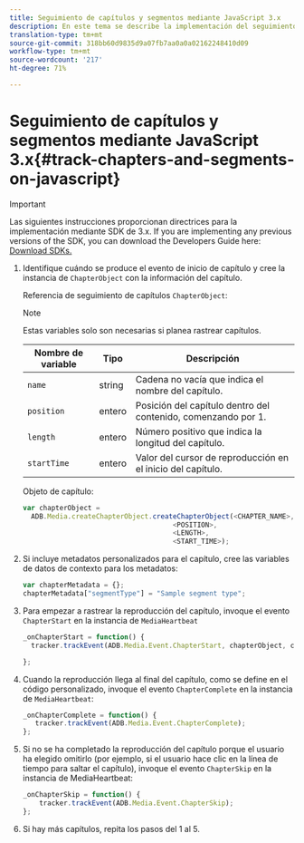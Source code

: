 ```yaml
---
title: Seguimiento de capítulos y segmentos mediante JavaScript 3.x
description: En este tema se describe la implementación del seguimiento de capítulos y segmentos mediante el uso de Media SDK en aplicaciones de navegador (JS).
translation-type: tm+mt
source-git-commit: 318bb60d9835d9a07fb7aa0a0a02162248410d09
workflow-type: tm+mt
source-wordcount: '217'
ht-degree: 71%

---
```



# Seguimiento de capítulos y segmentos mediante JavaScript 3.x{#track-chapters-and-segments-on-javascript}

>[!IMPORTANT]
>
>Las siguientes instrucciones proporcionan directrices para la implementación mediante SDK de 3.x. If you are implementing any previous versions of the SDK, you can download the Developers Guide here: [Download SDKs.](/help/sdk-implement/download-sdks.md)

1. Identifique cuándo se produce el evento de inicio de capítulo y cree la instancia de `ChapterObject` con la información del capítulo.

   Referencia de seguimiento de capítulos `ChapterObject`:

   >[!NOTE]
   >
   >Estas variables solo son necesarias si planea rastrear capítulos.

   | Nombre de variable | Tipo | Descripción |
   | --- | --- | --- |
   | `name` | string | Cadena no vacía que indica el nombre del capítulo. |
   | `position` | entero | Posición del capítulo dentro del contenido, comenzando por 1. |
   | `length` | entero | Número positivo que indica la longitud del capítulo. |
   | `startTime` | entero | Valor del cursor de reproducción en el inicio del capítulo. |

   Objeto de capítulo:

   ```js
   var chapterObject =
     ADB.Media.createChapterObject.createChapterObject(<CHAPTER_NAME>,
                                        <POSITION>,
                                        <LENGTH>,
                                        <START_TIME>);
   ```

1. Si incluye metadatos personalizados para el capítulo, cree las variables de datos de contexto para los metadatos:

   ```js
   var chapterMetadata = {};
   chapterMetadata["segmentType"] = "Sample segment type";
   ```

1. Para empezar a rastrear la reproducción del capítulo, invoque el evento `ChapterStart` en la instancia de `MediaHeartbeat`

   ```js
   _onChapterStart = function() {
     tracker.trackEvent(ADB.Media.Event.ChapterStart, chapterObject, chapterMetadata);
   
   };
   ```

1. Cuando la reproducción llega al final del capítulo, como se define en el código personalizado, invoque el evento `ChapterComplete` en la instancia de `MediaHeartbeat`:

   ```js
   _onChapterComplete = function() {
      tracker.trackEvent(ADB.Media.Event.ChapterComplete);
   };
   ```

1. Si no se ha completado la reproducción del capítulo porque el usuario ha elegido omitirlo (por ejemplo, si el usuario hace clic en la línea de tiempo para saltar el capítulo), invoque el evento `ChapterSkip` en la instancia de MediaHeartbeat:

   ```js
   _onChapterSkip = function() {
       tracker.trackEvent(ADB.Media.Event.ChapterSkip);
   };
   ```

1. Si hay más capítulos, repita los pasos del 1 al 5.
